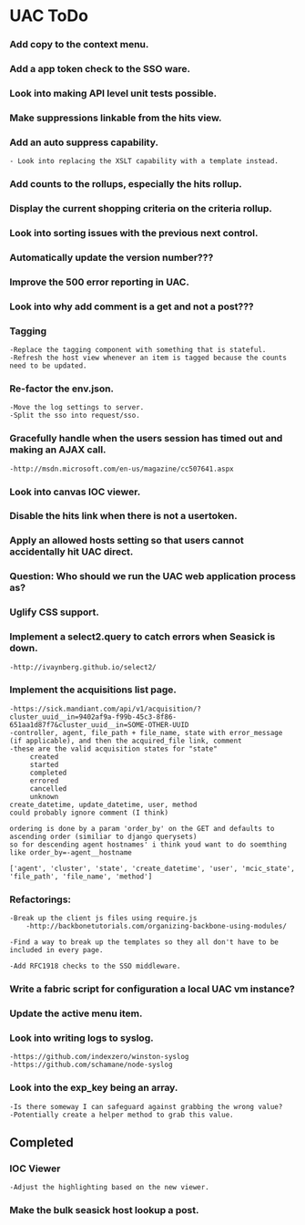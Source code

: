 UAC ToDo
========

### Add copy to the context menu.

### Add a app token check to the SSO ware.

### Look into making API level unit tests possible.

### Make suppressions linkable from the hits view.

### Add an auto suppress capability.
    - Look into replacing the XSLT capability with a template instead.

### Add counts to the rollups, especially the hits rollup.

### Display the current shopping criteria on the criteria rollup.

### Look into sorting issues with the previous next control.

### Automatically update the version number???

### Improve the 500 error reporting in UAC.

### Look into why add comment is a get and not a post???

### Tagging
    -Replace the tagging component with something that is stateful.
    -Refresh the host view whenever an item is tagged because the counts need to be updated.

### Re-factor the env.json.
    -Move the log settings to server.
    -Split the sso into request/sso.

### Gracefully handle when the users session has timed out and making an AJAX call.
    -http://msdn.microsoft.com/en-us/magazine/cc507641.aspx

### Look into canvas IOC viewer.

### Disable the hits link when there is not a usertoken.

### Apply an allowed hosts setting so that users cannot accidentally hit UAC direct.

### Question: Who should we run the UAC web application process as?

### Uglify CSS support.

### Implement a select2.query to catch errors when Seasick is down.
    -http://ivaynberg.github.io/select2/

### Implement the acquisitions list page.
    -https://sick.mandiant.com/api/v1/acquisition/?cluster_uuid__in=9402af9a-f99b-45c3-8f86-651aa1d87f7&cluster_uuid__in=SOME-OTHER-UUID
    -controller, agent, file_path + file_name, state with error_message (if applicable), and then the acquired_file link, comment
    -these are the valid acquisition states for "state"
         created
         started
         completed
         errored
         cancelled
         unknown
    create_datetime, update_datetime, user, method
    could probably ignore comment (I think)

    ordering is done by a param 'order_by' on the GET and defaults to ascending order (similiar to django querysets)
    so for descending agent hostnames' i think youd want to do soemthing like order_by=-agent__hostname

    ['agent', 'cluster', 'state', 'create_datetime', 'user', 'mcic_state', 'file_path', 'file_name', 'method']

### Refactorings:
    -Break up the client js files using require.js
        -http://backbonetutorials.com/organizing-backbone-using-modules/

    -Find a way to break up the templates so they all don't have to be included in every page.

    -Add RFC1918 checks to the SSO middleware.

### Write a fabric script for configuration a local UAC vm instance?

### Update the active menu item.

### Look into writing logs to syslog.
    -https://github.com/indexzero/winston-syslog
    -https://github.com/schamane/node-syslog

### Look into the exp_key being an array.
    -Is there someway I can safeguard against grabbing the wrong value?
    -Potentially create a helper method to grab this value.


Completed
---------

### IOC Viewer
    -Adjust the highlighting based on the new viewer.
### Make the bulk seasick host lookup a post.